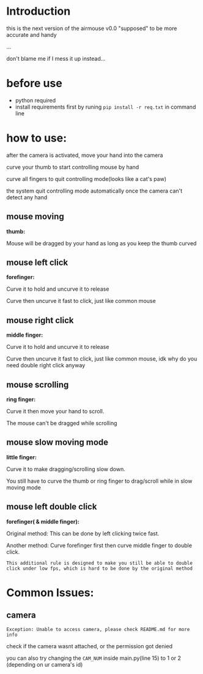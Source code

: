 # Introduction
this is the next version of the airmouse v0.0
"supposed" to be more accurate and handy

...

don't blame me if I mess it up instead...

# before use
- python required
- install requirements first by runing `pip install -r req.txt` in command line


# how to use:
    
after the camera is activated, move your hand into the camera

curve your thumb to start controlling mouse by hand

curve all fingers to quit controlling mode(looks like a cat's paw)

the system quit controlling mode automatically once the camera can't detect any hand

## mouse moving
**thumb:**

Mouse will be dragged by your hand as long as you keep the thumb curved

## mouse left click 
**forefinger:**

Curve it to hold and uncurve it to release

Curve then uncurve it fast to click, just like common mouse
## mouse right click
**middle finger:**

Curve it to hold and uncurve it to release

Curve then uncurve it fast to click, just like common mouse, idk why do you need double right click anyway
## mouse scrolling
**ring finger:**

Curve it then move your hand to scroll.

The mouse can't be dragged while scrolling
## mouse slow moving mode
**little finger:**

Curve it to make dragging/scrolling slow down.

You still have to curve the thumb or ring finger to drag/scroll while in slow moving mode
## mouse left double click 
**forefinger( & middle finger):**

Original method: This can be done by left clicking twice fast.

Another method: Curve forefinger first then curve middle finger to double click.
        
`This additional rule is designed to make you still be able to double click under low fps, which is hard to be done by the original method`

# Common Issues:

## camera

`Exception: Unable to access camera, please check README.md for more info`

check if the camera wasnt attached, or the permission got denied 

you can also try changing the `CAM_NUM` inside main.py(line 15) to 1 or 2 (depending on ur camera's id)
